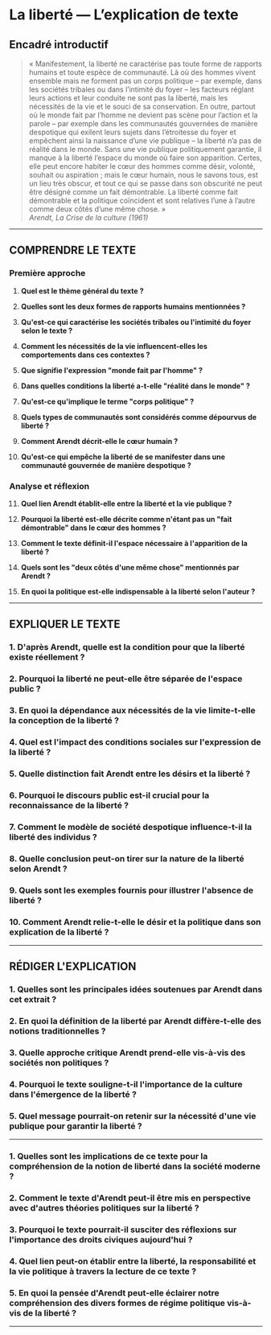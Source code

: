 # La liberté — L’explication de texte

## Encadré introductif
> « Manifestement, la liberté ne caractérise pas toute forme de rapports humains et toute espèce de communauté. Là où des hommes vivent ensemble mais ne forment pas un corps politique – par exemple, dans les sociétés tribales ou dans l’intimité du foyer – les facteurs réglant leurs actions et leur conduite ne sont pas la liberté, mais les nécessités de la vie et le souci de sa conservation. En outre, partout où le monde fait par l’homme ne devient pas scène pour l’action et la parole – par exemple dans les communautés gouvernées de manière despotique qui exilent leurs sujets dans l’étroitesse du foyer et empêchent ainsi la naissance d’une vie publique – la liberté n’a pas de réalité dans le monde. Sans une vie publique politiquement garantie, il manque à la liberté l’espace du monde où faire son apparition. Certes, elle peut encore habiter le cœur des hommes comme désir, volonté, souhait ou aspiration ; mais le cœur humain, nous le savons tous, est un lieu très obscur, et tout ce qui se passe dans son obscurité ne peut être désigné comme un fait démontrable. La liberté comme fait démontrable et la politique coïncident et sont relatives l’une à l’autre comme deux côtés d’une même chose. »  
> *Arendt, La Crise de la culture (1961)*

---

## COMPRENDRE LE TEXTE

### Première approche

1. **Quel est le thème général du texte ?**

2. **Quelles sont les deux formes de rapports humains mentionnées ?**

3. **Qu'est-ce qui caractérise les sociétés tribales ou l'intimité du foyer selon le texte ?**

4. **Comment les nécessités de la vie influencent-elles les comportements dans ces contextes ?**

5. **Que signifie l'expression "monde fait par l'homme" ?**

6. **Dans quelles conditions la liberté a-t-elle "réalité dans le monde" ?**

7. **Qu'est-ce qu'implique le terme "corps politique" ?**

8. **Quels types de communautés sont considérés comme dépourvus de liberté ?**

9. **Comment Arendt décrit-elle le cœur humain ?**

10. **Qu'est-ce qui empêche la liberté de se manifester dans une communauté gouvernée de manière despotique ?**

### Analyse et réflexion

11. **Quel lien Arendt établit-elle entre la liberté et la vie publique ?**

12. **Pourquoi la liberté est-elle décrite comme n'étant pas un "fait démontrable" dans le cœur des hommes ?**

13. **Comment le texte définit-il l'espace nécessaire à l'apparition de la liberté ?**

14. **Quels sont les "deux côtés d'une même chose" mentionnés par Arendt ?**

15. **En quoi la politique est-elle indispensable à la liberté selon l'auteur ?**

---

## EXPLIQUER LE TEXTE

### 1. D'après Arendt, quelle est la condition pour que la liberté existe réellement ? 

### 2. Pourquoi la liberté ne peut-elle être séparée de l'espace public ? 

### 3. En quoi la dépendance aux nécessités de la vie limite-t-elle la conception de la liberté ?

### 4. Quel est l'impact des conditions sociales sur l'expression de la liberté ?

### 5. Quelle distinction fait Arendt entre les désirs et la liberté ?

### 6. Pourquoi le discours public est-il crucial pour la reconnaissance de la liberté ?

### 7. Comment le modèle de société despotique influence-t-il la liberté des individus ?

### 8. Quelle conclusion peut-on tirer sur la nature de la liberté selon Arendt ?

### 9. Quels sont les exemples fournis pour illustrer l'absence de liberté ?

### 10. Comment Arendt relie-t-elle le désir et la politique dans son explication de la liberté ?

---

## RÉDIGER L'EXPLICATION

### 1. Quelles sont les principales idées soutenues par Arendt dans cet extrait ?

### 2. En quoi la définition de la liberté par Arendt diffère-t-elle des notions traditionnelles ?

### 3. Quelle approche critique Arendt prend-elle vis-à-vis des sociétés non politiques ?

### 4. Pourquoi le texte souligne-t-il l'importance de la culture dans l'émergence de la liberté ?

### 5. Quel message pourrait-on retenir sur la nécessité d'une vie publique pour garantir la liberté ?

---

### 1. Quelles sont les implications de ce texte pour la compréhension de la notion de liberté dans la société moderne ?

### 2. Comment le texte d'Arendt peut-il être mis en perspective avec d'autres théories politiques sur la liberté ? 

### 3. Pourquoi le texte pourrait-il susciter des réflexions sur l'importance des droits civiques aujourd'hui ?

### 4. Quel lien peut-on établir entre la liberté, la responsabilité et la vie politique à travers la lecture de ce texte ?

### 5. En quoi la pensée d'Arendt peut-elle éclairer notre compréhension des divers formes de régime politique vis-à-vis de la liberté ?

--- 